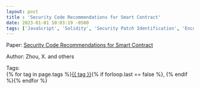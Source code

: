 ```yaml
---
layout: post
title : 'Security Code Recommendations for Smart Contract'
date: 2023-01-01 10:03:19 -0500
tags: ['JavaScript', 'Solidity', 'Security Patch Identification', 'Encoder-Decoder', 'Abstract Syntax Tree (AST)', 'Tokenizer']
---
```

Paper: [Security Code Recommendations for Smart Contract](https://ieeexplore.ieee.org/stamp/stamp.jsp?arnumber=10123449)

Author: Zhou, X. and others




 Tags:  
        <span>{% for tag in page.tags %}<a href="/tags/#{{ tag | slugify }}">{{ tag }}</a>{% if forloop.last == false %}, {% endif %}{% endfor %}</span>
